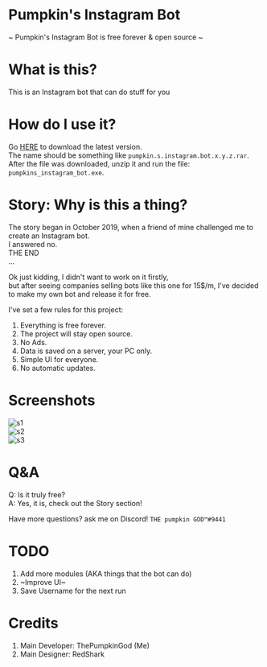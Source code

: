 # Pumpkin's Instagram Bot
~ Pumpkin's Instagram Bot is free forever & open source ~  

# What is this?

This is an Instagram bot that can do stuff for you  

# How do I use it?

Go [HERE](https://github.com/sbh1311/Pumpkins-instagram-bot/releases) to download the latest version.  
The name should be something like `pumpkin.s.instagram.bot.x.y.z.rar`.  
After the file was downloaded, unzip it and run the file: `pumpkins_instagram_bot.exe`.  

# Story: Why is this a thing?

The story began in October 2019, when a friend of mine challenged me to create an Instagram bot.  
I answered no.  
THE END  
...  

Ok just kidding, I didn't want to work on it firstly,  
but after seeing companies selling bots like this one for 15$/m, I've decided to make my own bot and release it for free.

I've set a few rules for this project:  

1. Everything is free forever.  
2. The project will stay open source.  
3. No Ads.  
4. Data is saved on a server, your PC only.  
5. Simple UI for everyone.  
6. No automatic updates.  

# Screenshots

![s1](https://i.ibb.co/yd8TGGV/Modules.jpg)  
![s2](https://i.ibb.co/yPF1jHT/AutoLike.jpg)  
![s3](https://i.ibb.co/WWBX9x5/Post-Downloader.jpg)  

# Q&A

Q: Is it truly free?  
A: Yes, it is, check out the Story section!  

Have more questions? ask me on Discord! `THE pumpkin GOD™#9441`  

# TODO

1. Add more modules (AKA things that the bot can do)  
2. ~Improve UI~  
3. Save Username for the next run  

# Credits

1. Main Developer: ThePumpkinGod (Me)  
2. Main Designer: RedShark  
